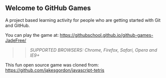 ## Welcome to GitHub Games

A project based learning activity for people who are getting started with Git and GitHub.

You can play the game at: https://githubschool.github.io/github-games-JadeFree/

>> _*SUPPORTED BROWSERS*: Chrome, Firefox, Safari, Opera and IE9+_

This fun open source game was cloned from: https://github.com/jakesgordon/javascript-tetris
